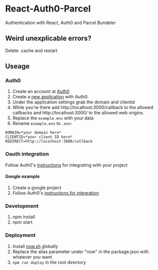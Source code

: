 # React-Auth0-Parcel
Authentication with React, Auth0 and Parcel Bundeler

## Weird unexplicable errors?
Delete .cache and restart

## Useage

### Auth0
1. Create an account at [Auth0](https://auth0.com/)
2. Create a [new application](https://manage.auth0.com/#/applications) with Auth0.
3. Under the application settings grab the domain and clientid
4. While you're there add http://localhost:3000/callback to the allowed callbacks and http://localhost:3000/ to the allowed web origins.
5. Replace the `example.env` with your data
6. Rename `example.env` to `.env`:

```
DOMAIN=*your domain here*
CLIENTID=*your client ID here*
REDIRECT=http://localhost:3000/callback
```

### Oauth integration
Follow Auth0's [instructions](https://auth0.com/docs/connections/social/) for integrating with your project

#### Google example
1. Create a google project
2. Follow Auth0's [instructions for integration](https://auth0.com/docs/connections/social/google)

### Development
1. npm install
2. npm start

### Deployment
1. Install [now.sh](https://now.sh) globally
2. Replace the alias parameter under "now" in the package.json with whatever you want
3. `npm run deploy` in the root directory

